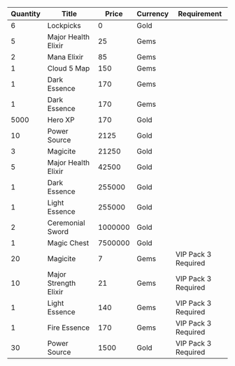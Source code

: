 | Quantity | Title | Price | Currency |  Requirement |
| -------- | ----- | ----- | -------- |  ----------- |
| 6 | Lockpicks | 0 | Gold |  |
| 5 | Major Health Elixir | 25 | Gems |  |
| 2 | Mana Elixir | 85 | Gems |  |
| 1 | Cloud 5 Map | 150 | Gems |  |
| 1 | Dark Essence | 170 | Gems |  |
| 1 | Dark Essence | 170 | Gems |  |
| 5000 | Hero XP | 170 | Gold |  |
| 10 | Power Source | 2125 | Gold |  |
| 3 | Magicite | 21250 | Gold |  |
| 5 | Major Health Elixir | 42500 | Gold |  |
| 1 | Dark Essence | 255000 | Gold |  |
| 1 | Light Essence | 255000 | Gold |  |
| 2 | Ceremonial Sword | 1000000 | Gold |  |
| 1 | Magic Chest | 7500000 | Gold |  |
| 20 | Magicite | 7 | Gems | VIP Pack 3 Required |
| 10 | Major Strength Elixir | 21 | Gems | VIP Pack 3 Required |
| 1 | Light Essence | 140 | Gems | VIP Pack 3 Required |
| 1 | Fire Essence | 170 | Gems | VIP Pack 3 Required |
| 30 | Power Source | 1500 | Gold | VIP Pack 3 Required |
